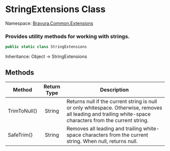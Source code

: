 # StringExtensions Class

Namespace: [Bravura.Common.Extensions](./Bravura.Common.Extensions.md)

### Provides utility methods for working with strings.

```csharp
public static class StringExtensions
```

Inheritance: Object -> StringExtensions

## Methods
| Method | Return Type | Description |
| --- | :---: | --- |
| TrimToNull() | String | Returns null if the current string is null or only whitespace. Otherwise, removes all leading and trailing white-space characters from the current string. |
| SafeTrim() | String | Removes all leading and trailing white-space characters from the current string. When null, returns null. |
